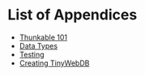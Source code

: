 # List of Appendices

* [Thunkable 101](appendices.md)
* [Data Types](appendices.md)
* [Testing](appendices.md)
* [Creating TinyWebDB](appendices.md)
